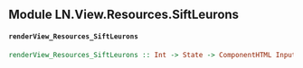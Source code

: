 ## Module LN.View.Resources.SiftLeurons

#### `renderView_Resources_SiftLeurons`

``` purescript
renderView_Resources_SiftLeurons :: Int -> State -> ComponentHTML Input
```


